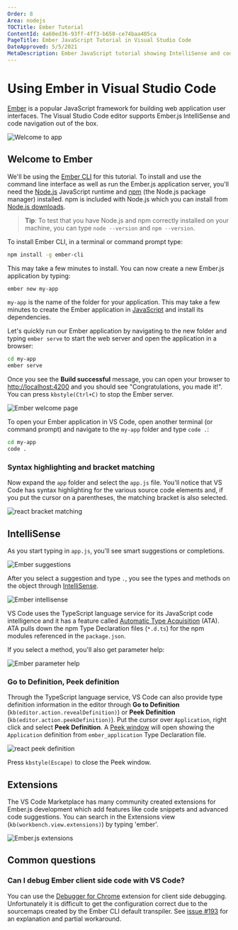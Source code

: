 ```yaml
---
Order: 8
Area: nodejs
TOCTitle: Ember Tutorial
ContentId: 4a60ed36-93ff-4ff3-b650-ce74baa405ca
PageTitle: Ember JavaScript Tutorial in Visual Studio Code
DateApproved: 5/5/2021
MetaDescription: Ember JavaScript tutorial showing IntelliSense and code navigation support in the Visual Studio Code editor.
---
```

# Using Ember in Visual Studio Code

[Ember](https://emberjs.com/) is a popular JavaScript framework for building web application user interfaces. The Visual Studio Code editor supports Ember.js IntelliSense and code navigation out of the box.

![Welcome to app](images/emberjs/tomster-logo.png)

## Welcome to Ember

We'll be using the [Ember CLI](https://ember-cli.com/) for this tutorial. To install and use the command line interface as well as run the Ember.js application server, you'll need the [Node.js](https://nodejs.org/) JavaScript runtime and [npm](https://www.npmjs.com/) (the Node.js package manager) installed. npm is included with Node.js which you can install from [Node.js downloads](https://nodejs.org/en/download/).

>**Tip**: To test that you have Node.js and npm correctly installed on your machine, you can type `node --version` and `npm --version`.

To install Ember CLI, in a terminal or command prompt type:

```bash
npm install -g ember-cli
```

This may take a few minutes to install. You can now create a new Ember.js application by typing:

```bash
ember new my-app
```

`my-app` is the name of the folder for your application. This may take a few minutes to create the Ember application in [JavaScript](/docs/languages/javascript.md) and install its dependencies.

Let's quickly run our Ember application by navigating to the new folder and typing `ember serve` to start the web server and open the application in a browser:

```bash
cd my-app
ember serve
```

Once you see the **Build successful** message, you can open your browser to [http://localhost:4200](http://localhost:4200) and you  should see "Congratulations, you made it!". You can press `kbstyle(Ctrl+C)` to stop the Ember server.

![Ember welcome page](images/emberjs/welcome-page.png)

To open your Ember application in VS Code, open another terminal (or command prompt) and navigate to the `my-app` folder and type `code .`:

```bash
cd my-app
code .
```

### Syntax highlighting and bracket matching

Now expand the `app` folder and select the `app.js` file. You'll notice that VS Code has syntax highlighting for the various source code elements and, if you put the cursor on a parentheses, the matching bracket is also selected.

![react bracket matching](images/emberjs/bracket-matching.png)

## IntelliSense

As you start typing in `app.js`, you'll see smart suggestions or completions.

![Ember suggestions](images/emberjs/suggestions.png)

After you select a suggestion and type `.`, you see the types and methods on the object through [IntelliSense](/docs/editor/intellisense.md).

![Ember intellisense](images/emberjs/intellisense.png)

VS Code uses the TypeScript language service for its JavaScript code intelligence and it has a feature called [Automatic Type Acquisition](/docs/nodejs/working-with-javascript.md#typings-and-automatic-type-acquisition) (ATA). ATA pulls down the npm Type Declaration files (`*.d.ts`) for the npm modules referenced in the `package.json`.

If you select a method, you'll also get parameter help:

![Ember parameter help](images/emberjs/parameter-help.png)

### Go to Definition, Peek definition

Through the TypeScript language service, VS Code can also provide type definition information in the editor through **Go to Definition** (`kb(editor.action.revealDefinition)`) or **Peek Definition** (`kb(editor.action.peekDefinition)`). Put the cursor over `Application`, right click and select **Peek Definition**. A [Peek window](/docs/editor/editingevolved.md#peek) will open showing the `Application` definition from `ember_application` Type Declaration file.

![react peek definition](images/emberjs/peek-definition.png)

Press `kbstyle(Escape)` to close the Peek window.

## Extensions

The VS Code Marketplace has many community created extensions for Ember.js development which add features like code snippets and advanced code suggestions. You can search in the Extensions view (`kb(workbench.view.extensions)`) by typing 'ember'.

![Ember.js extensions](images/emberjs/ember-extensions.png)

## Common questions

### Can I debug Ember client side code with VS Code?

You can use the [Debugger for Chrome](https://marketplace.visualstudio.com/items?itemName=msjsdiag.debugger-for-chrome) extension for client side debugging. Unfortunately it is difficult to get the configuration correct due to the sourcemaps created by the Ember CLI default transpiler. See [issue #193](https://github.com/microsoft/vscode-chrome-debug/issues/193) for an explanation and partial workaround.